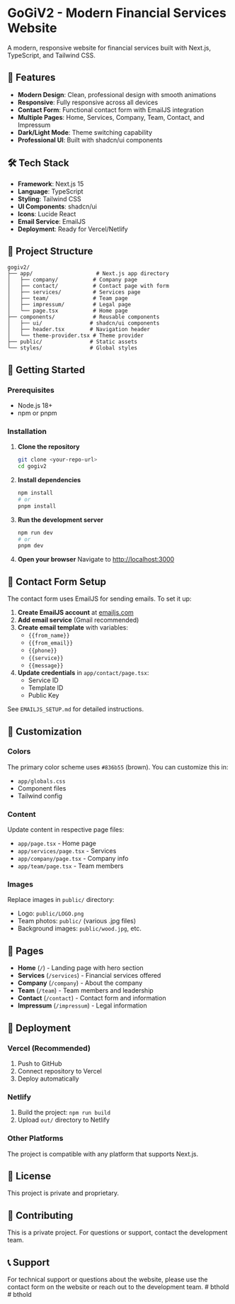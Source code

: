 # GoGiV2 - Modern Financial Services Website

A modern, responsive website for financial services built with Next.js, TypeScript, and Tailwind CSS.

## 🚀 Features

- **Modern Design**: Clean, professional design with smooth animations
- **Responsive**: Fully responsive across all devices
- **Contact Form**: Functional contact form with EmailJS integration
- **Multiple Pages**: Home, Services, Company, Team, Contact, and Impressum
- **Dark/Light Mode**: Theme switching capability
- **Professional UI**: Built with shadcn/ui components

## 🛠️ Tech Stack

- **Framework**: Next.js 15
- **Language**: TypeScript
- **Styling**: Tailwind CSS
- **UI Components**: shadcn/ui
- **Icons**: Lucide React
- **Email Service**: EmailJS
- **Deployment**: Ready for Vercel/Netlify

## 📁 Project Structure

```
gogiv2/
├── app/                    # Next.js app directory
│   ├── company/           # Company page
│   ├── contact/           # Contact page with form
│   ├── services/          # Services page
│   ├── team/              # Team page
│   ├── impressum/         # Legal page
│   └── page.tsx           # Home page
├── components/            # Reusable components
│   ├── ui/               # shadcn/ui components
│   ├── header.tsx        # Navigation header
│   └── theme-provider.tsx # Theme provider
├── public/               # Static assets
└── styles/               # Global styles
```

## 🚀 Getting Started

### Prerequisites

- Node.js 18+ 
- npm or pnpm

### Installation

1. **Clone the repository**
   ```bash
   git clone <your-repo-url>
   cd gogiv2
   ```

2. **Install dependencies**
   ```bash
   npm install
   # or
   pnpm install
   ```

3. **Run the development server**
   ```bash
   npm run dev
   # or
   pnpm dev
   ```

4. **Open your browser**
   Navigate to [http://localhost:3000](http://localhost:3000)

## 📧 Contact Form Setup

The contact form uses EmailJS for sending emails. To set it up:

1. **Create EmailJS account** at [emailjs.com](https://www.emailjs.com/)
2. **Add email service** (Gmail recommended)
3. **Create email template** with variables:
   - `{{from_name}}`
   - `{{from_email}}`
   - `{{phone}}`
   - `{{service}}`
   - `{{message}}`
4. **Update credentials** in `app/contact/page.tsx`:
   - Service ID
   - Template ID
   - Public Key

See `EMAILJS_SETUP.md` for detailed instructions.

## 🎨 Customization

### Colors
The primary color scheme uses `#836b55` (brown). You can customize this in:
- `app/globals.css`
- Component files
- Tailwind config

### Content
Update content in respective page files:
- `app/page.tsx` - Home page
- `app/services/page.tsx` - Services
- `app/company/page.tsx` - Company info
- `app/team/page.tsx` - Team members

### Images
Replace images in `public/` directory:
- Logo: `public/LOGO.png`
- Team photos: `public/` (various .jpg files)
- Background images: `public/wood.jpg`, etc.

## 📱 Pages

- **Home** (`/`) - Landing page with hero section
- **Services** (`/services`) - Financial services offered
- **Company** (`/company`) - About the company
- **Team** (`/team`) - Team members and leadership
- **Contact** (`/contact`) - Contact form and information
- **Impressum** (`/impressum`) - Legal information

## 🚀 Deployment

### Vercel (Recommended)
1. Push to GitHub
2. Connect repository to Vercel
3. Deploy automatically

### Netlify
1. Build the project: `npm run build`
2. Upload `out/` directory to Netlify

### Other Platforms
The project is compatible with any platform that supports Next.js.

## 📄 License

This project is private and proprietary.

## 🤝 Contributing

This is a private project. For questions or support, contact the development team.

## 📞 Support

For technical support or questions about the website, please use the contact form on the website or reach out to the development team. #   b t h o l d  
 #   b t h o l d  
 